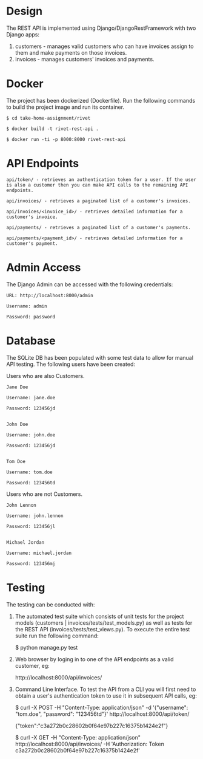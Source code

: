 Design
=======================
The REST API is implemented using Django/DjangoRestFramework with two Django apps:
1. customers - manages valid customers who can have invoices assign to them and make payments on those invoices.
2. invoices - manages customers' invoices and payments.


Docker
=======================
The project has been dockerized (Dockerfile). Run the following commands to build the project image and run its container. 

    $ cd take-home-assignment/rivet

    $ docker build -t rivet-rest-api .

    $ docker run -ti -p 8000:8000 rivet-rest-api


API Endpoints
=======================

    api/token/ - retrieves an authentication token for a user. If the user is also a customer then you can make API calls to the remaining API endpoints.

    api/invoices/ - retrieves a paginated list of a customer's invoices.

    api/invoices/<invoice_id>/ - retrieves detailed information for a customer's invoice.

    api/payments/ - retrieves a paginated list of a customer's payments.

    api/payments/<payment_id>/ - retrieves detailed information for a customer's payment.


Admin Access
=======================
The Django Admin can be accessed with the following credentials:

    URL: http://localhost:8000/admin

    Username: admin

    Password: password


Database
=======================
The SQLite DB has been populated with some test data to allow for manual API testing. The following users have been created:


Users who are also Customers.

    Jane Doe

    Username: jane.doe

    Password: 123456jd


    John Doe

    Username: john.doe

    Password: 123456jd


    Tom Doe

    Username: tom.doe

    Password: 123456td


Users who are not Customers.

    John Lennon

    Username: john.lennon

    Password: 123456jl


    Michael Jordan

    Username: michael.jordan

    Password: 123456mj


Testing
=======================
The testing can be conducted with:

1. The automated test suite which consists of unit tests for the project models (customers | invoices/tests/test_models.py) 
as well as tests for the REST API (invoices/tests/test_views.py). To execute the entire test suite run the following command:


    $ python manage.py test


2. Web browser by loging in to one of the API endpoints as a valid customer, eg:


    http://localhost:8000/api/invoices/


3. Command Line Interface. To test the API from a CLI you will first need to obtain a user's authentication token to use 
it in subsequent API calls, eg:


    $ curl -X POST -H "Content-Type: application/json" -d '{"username": "tom.doe", "password": "123456td"}' http://localhost:8000/api/token/
    
    {"token":"c3a272b0c28602b0f64e97b227c16375b1424e2f"}

    $ curl -X GET  -H "Content-Type: application/json" http://localhost:8000/api/invoices/ -H 'Authorization: Token c3a272b0c28602b0f64e97b227c16375b1424e2f'
